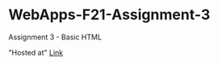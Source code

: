 # WebApps-F21-Assignment-3
Assignment 3 - Basic HTML

"Hosted at" 
[Link](C:/Users/S545513/Documents/webapps-repos/webapps-f21-assignment-3-akhilyarlagadda9/index.html)